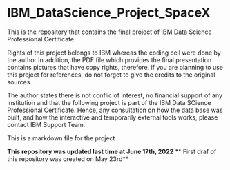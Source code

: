 # IBM_DataScience_Project_SpaceX
This is the repository that contains the final project of IBM Data Science Professional Certificate.

Rights of this project belongs to IBM whereas the coding cell were done by the author
In addition, the PDF file which provides the final presentation contains pictures that have copy rights, therefore, if you are planning to use this project for references, do not forget to give the credits to the original sources.

The author states there is not conflic of interest, no financial support of any institution and that the following project is part of the IBM Data SCience Professional Certificate. Hence, any consultation on how the data base was built, and how the interactive and temporarily external tools works, please contact IBM Support Team.

This is a markdown file for the project

**This repository was updated last time at June 17th, 2022**
** First draf of this repository was created on May 23rd**
